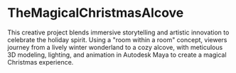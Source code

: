 # TheMagicalChristmasAlcove
 This creative project blends immersive storytelling and artistic innovation to celebrate the holiday spirit. Using a "room within a room" concept, viewers journey from a lively winter wonderland to a cozy alcove, with meticulous 3D modeling, lighting, and animation in Autodesk Maya to create a magical Christmas experience.
